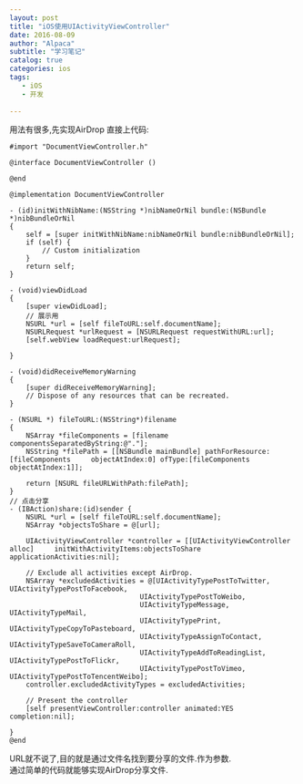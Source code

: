 ```yaml
---
layout: post
title: "iOS使用UIActivityViewController"
date: 2016-08-09
author: "Alpaca"
subtitle: "学习笔记"
catalog: true
categories: ios
tags:
   - iOS
   - 开发
   
---
```

用法有很多,先实现AirDrop
直接上代码: 


    #import "DocumentViewController.h"

    @interface DocumentViewController ()

    @end

    @implementation DocumentViewController

    - (id)initWithNibName:(NSString *)nibNameOrNil bundle:(NSBundle *)nibBundleOrNil
    {
        self = [super initWithNibName:nibNameOrNil bundle:nibBundleOrNil];
        if (self) {
            // Custom initialization
        }
        return self;
    }

    - (void)viewDidLoad
    {
        [super viewDidLoad];
        // 展示用
        NSURL *url = [self fileToURL:self.documentName];
        NSURLRequest *urlRequest = [NSURLRequest requestWithURL:url];
        [self.webView loadRequest:urlRequest];
    
    }

    - (void)didReceiveMemoryWarning
    {
        [super didReceiveMemoryWarning];
        // Dispose of any resources that can be recreated.
    }

    - (NSURL *) fileToURL:(NSString*)filename
    {
        NSArray *fileComponents = [filename componentsSeparatedByString:@"."];
        NSString *filePath = [[NSBundle mainBundle] pathForResource:[fileComponents     objectAtIndex:0] ofType:[fileComponents objectAtIndex:1]];
    
        return [NSURL fileURLWithPath:filePath];
    }
    // 点击分享
    - (IBAction)share:(id)sender {
        NSURL *url = [self fileToURL:self.documentName];
        NSArray *objectsToShare = @[url];
    
        UIActivityViewController *controller = [[UIActivityViewController alloc]     initWithActivityItems:objectsToShare applicationActivities:nil];
    
        // Exclude all activities except AirDrop.
        NSArray *excludedActivities = @[UIActivityTypePostToTwitter, UIActivityTypePostToFacebook,
                                    UIActivityTypePostToWeibo,
                                    UIActivityTypeMessage, UIActivityTypeMail,
                                    UIActivityTypePrint, UIActivityTypeCopyToPasteboard,
                                    UIActivityTypeAssignToContact, UIActivityTypeSaveToCameraRoll,
                                    UIActivityTypeAddToReadingList, UIActivityTypePostToFlickr,
                                    UIActivityTypePostToVimeo, UIActivityTypePostToTencentWeibo];
        controller.excludedActivityTypes = excludedActivities;
    
        // Present the controller
        [self presentViewController:controller animated:YES completion:nil];
    
    }
    @end  
    
    
URL就不说了,目的就是通过文件名找到要分享的文件.作为参数.  
通过简单的代码就能够实现AirDrop分享文件.